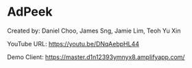 # AdPeek
Created by: Daniel Choo, James Sng, Jamie Lim, Teoh Yu Xin

YouTube URL: https://youtu.be/DNqAebpHL44

Demo Client: https://master.d1n12393ymnyx8.amplifyapp.com/
